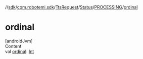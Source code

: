 //[sdk](../../../../../index.md)/[com.robotemi.sdk](../../../index.md)/[TtsRequest](../../index.md)/[Status](../index.md)/[PROCESSING](index.md)/[ordinal](ordinal.md)



# ordinal  
[androidJvm]  
Content  
val [ordinal](ordinal.md): [Int](https://kotlinlang.org/api/latest/jvm/stdlib/kotlin/-int/index.html)  



